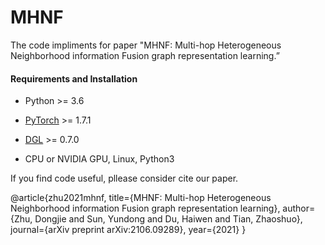 # MHNF
The code impliments for paper "MHNF: Multi-hop Heterogeneous Neighborhood information Fusion graph representation learning.”

#### Requirements and Installation

- Python  >= 3.6
- [PyTorch](https://pytorch.org/get-started/locally/)  >= 1.7.1
- [DGL](https://github.com/dmlc/dgl) >= 0.7.0

- CPU or NVIDIA GPU, Linux, Python3

If you find code useful, pllease consider cite our paper.

@article{zhu2021mhnf,
  title={MHNF: Multi-hop Heterogeneous Neighborhood information Fusion graph representation learning},
  author={Zhu, Dongjie and Sun, Yundong and Du, Haiwen and Tian, Zhaoshuo},
  journal={arXiv preprint arXiv:2106.09289},
  year={2021}
}
